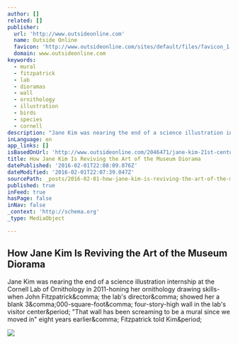 ```yaml
---
author: []
related: []
publisher:
  url: 'http://www.outsideonline.com'
  name: Outside Online
  favicon: 'http://www.outsideonline.com/sites/default/files/favicon_1.ico'
  domain: www.outsideonline.com
keywords:
  - mural
  - fitzpatrick
  - lab
  - dioramas
  - wall
  - ornithology
  - illustration
  - birds
  - species
  - cornell
description: "Jane Kim was nearing the end of a science illustration internship at the Cornell Lab of Ornithology in 2011-honing her ornithology drawing skills-when John Fitzpatrick, the lab's director, showed her a blank 3,000-square-foot, four-story-high wall in the lab's visitor center. \"That wall has been screaming to be a mural since we moved in\" eight years earlier, Fitzpatrick told Kim."
inLanguage: en
app_links: []
isBasedOnUrl: 'http://www.outsideonline.com/2046471/jane-kim-21st-century-artist-natural-kingdom?utm_source=twitter&utm_medium=social&utm_campaign=tweet'
title: How Jane Kim Is Reviving the Art of the Museum Diorama
datePublished: '2016-02-01T22:08:09.076Z'
dateModified: '2016-02-01T22:07:39.047Z'
sourcePath: _posts/2016-02-01-how-jane-kim-is-reviving-the-art-of-the-museum-diorama.md
published: true
inFeed: true
hasPage: false
inNav: false
_context: 'http://schema.org'
_type: MediaObject

---
```

<article style=""><h1>How Jane Kim Is Reviving the Art of the Museum Diorama</h1><p>Jane Kim was nearing the end of a science illustration internship at the Cornell Lab of Ornithology in 2011-honing her ornithology drawing skills-when John Fitzpatrick&amp;comma; the lab's director&amp;comma; showed her a blank 3&amp;comma;000-square-foot&amp;comma; four-story-high wall in the lab's visitor center&amp;period; "That wall has been screaming to be a mural since we moved in" eight years earlier&amp;comma; Fitzpatrick told Kim&amp;period;</p><img src="http://www.outsideonline.com/sites/default/files/styles/full-page/public/jane-kim-mural-main_h.jpg?itok=zjfu82aI" /></article>